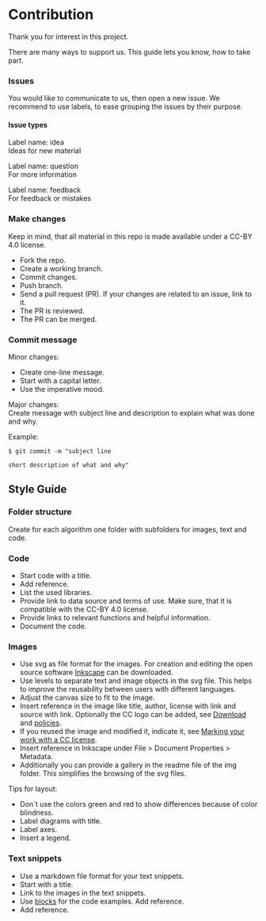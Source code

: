 <!--
SPDX-FileCopyrightText: 2023 Machine-Learning-OER-Collection
SPDX-License-Identifier: CC-BY-4.0
-->

# Contribution

Thank you for interest in this project.

There are many ways to support us. This guide lets you know, how to take part.

### Issues 

You would like to communicate to us, then open a new issue. We recommend to use labels, to ease grouping the issues by their purpose.

#### Issue types

Label name: idea  
Ideas for new material

Label name: question  
For more information

Label name: feedback  
For feedback or mistakes

### Make changes

Keep in mind, that all material in this repo is made available under a CC-BY 4.0 license.

* Fork the repo.
* Create a working branch.
* Commit changes.
* Push branch.
* Send a pull request (PR). If your changes are related to an issue, link to it.  
* The PR is reviewed.
* The PR can be merged.

### Commit message

Minor changes:
* Create one-line message.
* Start with a capital letter.
* Use the imperative mood.

Major changes:  
Create message with subject line and description to explain what was done and why.

Example:

    $ git commit -m "subject line
    
    short description of what and why"

## Style Guide

### Folder structure
Create for each algorithm one folder with subfolders for images, text and code.

### Code
* Start code with a title.
* Add reference.
* List the used libraries.
* Provide link to data source and terms of use. Make sure, that it is compatible with the CC-BY 4.0 license.
* Provide links to relevant functions and helpful information.
* Document the code. 


### Images
* Use svg as file format for the images. For creation and editing the open source software [Inkscape](https://inkscape.org/de/) can be downloaded.
* Use levels to separate text and image objects in the svg file. This helps to improve the reusability between users with different languages.
* Adjust the canvas size to fit to the image.
* Insert reference in the image like title, author, license with link and source with link. Optionally the CC logo can be added, see [Download](https://creativecommons.org/about/downloads/) and [policies](https://creativecommons.org/about/downloads/).
* If you reused the image and modified it, indicate it, see [Marking your work with a CC license](https://wiki.creativecommons.org/wiki/Marking_your_work_with_a_CC_license).
* Insert reference in Inkscape under File > Document Properties > Metadata. 
* Additionally you can provide a gallery in the readme file of the img folder. This simplifies the browsing of the svg files.

Tips for layout:  
* Don`t use the colors green and red to show differences because of color blindness.
* Label diagrams with title.
* Label axes.
* Insert a legend.

### Text snippets
* Use a markdown file format for your text snippets.
* Start with a title.
* Link to the images in the text snippets.
* Use [blocks](https://www.markdownguide.org/basic-syntax/#code) for the code examples. Add reference.
* Add reference.

